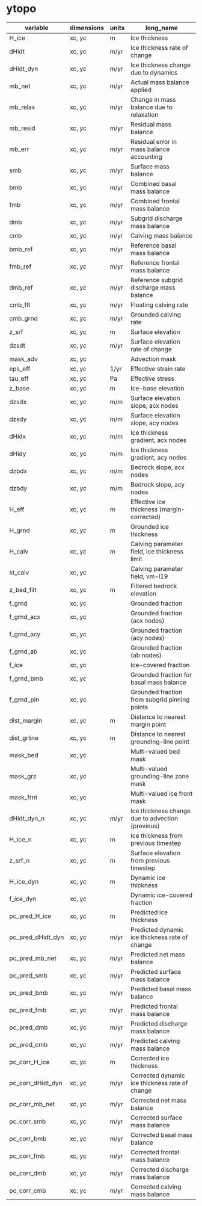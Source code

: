 # ytopo

| variable          | dimensions  | units       | long_name                                          |
|-------------------|-------------|-------------|----------------------------------------------------|
| H_ice             | xc, yc      | m           | Ice thickness                                      |
| dHidt             | xc, yc      | m/yr        | Ice thickness rate of change                       |
| dHidt_dyn         | xc, yc      | m/yr        | Ice thickness change due to dynamics               |
| mb_net            | xc, yc      | m/yr        | Actual mass balance applied                        |
| mb_relax          | xc, yc      | m/yr        | Change in mass balance due to relaxation           |
| mb_resid          | xc, yc      | m/yr        | Residual mass balance                              |
| mb_err            | xc, yc      | m/yr        | Residual error in mass balance accounting          |
| smb               | xc, yc      | m/yr        | Surface mass balance                               |
| bmb               | xc, yc      | m/yr        | Combined basal mass balance                        |
| fmb               | xc, yc      | m/yr        | Combined frontal mass balance                      |
| dmb               | xc, yc      | m/yr        | Subgrid discharge mass balance                     |
| cmb               | xc, yc      | m/yr        | Calving mass balance                               |
| bmb_ref           | xc, yc      | m/yr        | Reference basal mass balance                       |
| fmb_ref           | xc, yc      | m/yr        | Reference frontal mass balance                     |
| dmb_ref           | xc, yc      | m/yr        | Reference subgrid discharge mass balance           |
| cmb_flt           | xc, yc      | m/yr        | Floating calving rate                              |
| cmb_grnd          | xc, yc      | m/yr        | Grounded calving rate                              |
| z_srf             | xc, yc      | m           | Surface elevation                                  |
| dzsdt             | xc, yc      | m/yr        | Surface elevation rate of change                   |
| mask_adv          | xc, yc      |             | Advection mask                                     |
| eps_eff           | xc, yc      | 1/yr        | Effective strain rate                              |
| tau_eff           | xc, yc      | Pa          | Effective stress                                   |
| z_base            | xc, yc      | m           | Ice-base elevation                                 |
| dzsdx             | xc, yc      | m/m         | Surface elevation slope, acx nodes                 |
| dzsdy             | xc, yc      | m/m         | Surface elevation slope, acy nodes                 |
| dHidx             | xc, yc      | m/m         | Ice thickness gradient, acx nodes                  |
| dHidy             | xc, yc      | m/m         | Ice thickness gradient, acy nodes                  |
| dzbdx             | xc, yc      | m/m         | Bedrock slope, acx nodes                           |
| dzbdy             | xc, yc      | m/m         | Bedrock slope, acy nodes                           |
| H_eff             | xc, yc      | m           | Effective ice thickness (margin-corrected)         |
| H_grnd            | xc, yc      | m           | Grounded ice thickness                             |
| H_calv            | xc, yc      | m           | Calving parameter field, ice thickness limit       |
| kt_calv           | xc, yc      |             | Calving parameter field, vm-l19                    |
| z_bed_filt        | xc, yc      | m           | Filtered bedrock elevation                         |
| f_grnd            | xc, yc      |             | Grounded fraction                                  |
| f_grnd_acx        | xc, yc      |             | Grounded fraction (acx nodes)                      |
| f_grnd_acy        | xc, yc      |             | Grounded fraction (acy nodes)                      |
| f_grnd_ab         | xc, yc      |             | Grounded fraction (ab nodes)                       |
| f_ice             | xc, yc      |             | Ice-covered fraction                               |
| f_grnd_bmb        | xc, yc      |             | Grounded fraction for basal mass balance           |
| f_grnd_pin        | xc, yc      |             | Grounded fraction from subgrid pinning points      |
| dist_margin       | xc, yc      | m           | Distance to nearest margin point                   |
| dist_grline       | xc, yc      | m           | Distance to nearest grounding-line point           |
| mask_bed          | xc, yc      |             | Multi-valued bed mask                              |
| mask_grz          | xc, yc      |             | Multi-valued grounding-line zone mask              |
| mask_frnt         | xc, yc      |             | Multi-valued ice front mask                        |
| dHidt_dyn_n       | xc, yc      | m/yr        | Ice thickness change due to advection (previous)   |
| H_ice_n           | xc, yc      | m           | Ice thickness from previous timestep               |
| z_srf_n           | xc, yc      | m           | Surface elevation from previous timestep           |
| H_ice_dyn         | xc, yc      | m           | Dynamic ice thickness                              |
| f_ice_dyn         | xc, yc      |             | Dynamic ice-covered fraction                       |
| pc_pred_H_ice     | xc, yc      | m           | Predicted ice thickness                            |
| pc_pred_dHidt_dyn | xc, yc      | m/yr        | Predicted dynamic ice thickness rate of change     |
| pc_pred_mb_net    | xc, yc      | m/yr        | Predicted net mass balance                         |
| pc_pred_smb       | xc, yc      | m/yr        | Predicted surface mass balance                     |
| pc_pred_bmb       | xc, yc      | m/yr        | Predicted basal mass balance                       |
| pc_pred_fmb       | xc, yc      | m/yr        | Predicted frontal mass balance                     |
| pc_pred_dmb       | xc, yc      | m/yr        | Predicted discharge mass balance                   |
| pc_pred_cmb       | xc, yc      | m/yr        | Predicted calving mass balance                     |
| pc_corr_H_ice     | xc, yc      | m           | Corrected ice thickness                            |
| pc_corr_dHidt_dyn | xc, yc      | m/yr        | Corrected dynamic ice thickness rate of change     |
| pc_corr_mb_net    | xc, yc      | m/yr        | Corrected net mass balance                         |
| pc_corr_smb       | xc, yc      | m/yr        | Corrected surface mass balance                     |
| pc_corr_bmb       | xc, yc      | m/yr        | Corrected basal mass balance                       |
| pc_corr_fmb       | xc, yc      | m/yr        | Corrected frontal mass balance                     |
| pc_corr_dmb       | xc, yc      | m/yr        | Corrected discharge mass balance                   |
| pc_corr_cmb       | xc, yc      | m/yr        | Corrected calving mass balance                     |

